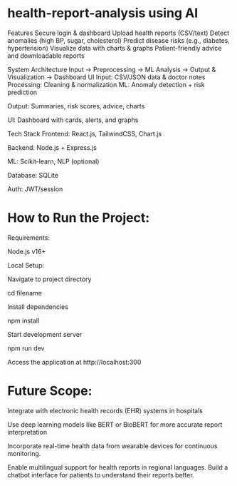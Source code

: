 # health-report-analysis using AI
Features Secure login & dashboard Upload health reports (CSV/text) Detect anomalies (high BP, sugar, cholesterol) Predict disease risks (e.g., diabetes, hypertension) Visualize data with charts & graphs Patient-friendly advice and downloadable reports

System Architecture Input → Preprocessing → ML Analysis → Output & Visualization → Dashboard UI Input: CSV/JSON data & doctor notes Processing: Cleaning & normalization ML: Anomaly detection + risk prediction

Output: Summaries, risk scores, advice, charts

UI: Dashboard with cards, alerts, and graphs

Tech Stack Frontend: React.js, TailwindCSS, Chart.js

Backend: Node.js + Express.js

ML: Scikit-learn, NLP (optional)

Database: SQLite

Auth: JWT/session

# How to Run the Project:

Requirements:

Node.js v16+

Local Setup:

Navigate to project directory

cd filename

Install dependencies

npm install

Start development server

npm run dev

Access the application at http://localhost:300

# Future Scope:

Integrate with electronic health records (EHR) systems in hospitals

Use deep learning models like BERT or BioBERT for more accurate report interpretation

Incorporate real-time health data from wearable devices for continuous monitoring.

Enable multilingual support for health reports in regional languages.
Build a chatbot interface for patients to understand their reports better.

